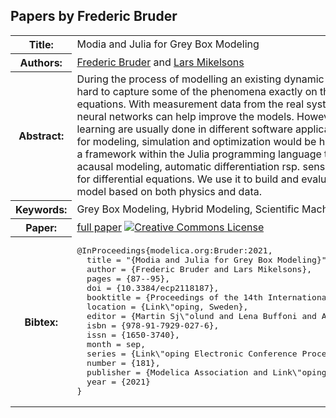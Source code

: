## Papers by Frederic Bruder
<table><tr><th>Title:</th>
<td>Modia and Julia for Grey Box Modeling</td>
</tr>
<tr><th>Authors:</th>
<td>
<a href="/proceedings/authors/FredericBruder">Frederic Bruder</a> and <a href="/proceedings/authors/LarsMikelsons">Lars Mikelsons</a></td>
</tr>
<tr><th>Abstract:</th>
<td>During the process of modelling an existing dynamic physical system, it may be hard to capture some of the phenomena exactly on the basis of only textbook-equations. With measurement data from the real system, approximators like artificial neural networks can help improve the models. However, simulation and machine learning are usually done in different software applications. A unified environment for modeling, simulation and optimization would be highly valuable.
We here present a framework within the Julia programming language that encompasses tools for acausal modeling, automatic differentiation rsp. sensitivity analysis involving solvers for differential equations.
We use it to build and evaluate an easily interpretable model based on both physics and data.</td></tr>
<tr><th>Keywords:</th>
<td>Grey Box Modeling, Hybrid Modeling, Scientific Machine Learning, Modia, Julia</td></tr>
<tr><th>Paper:</th>
<td><a href="https://doi.org/10.3384/ecp2118187">full paper</a> <a rel="license" href="http://creativecommons.org/licenses/by/4.0/"><img alt="Creative Commons License" style="border-width:0" src="https://i.creativecommons.org/l/by/4.0/80x15.png" /></a></td>
</tr>
<tr><th>Bibtex:</th>
<td><pre>
@InProceedings{modelica.org:Bruder:2021,
  title = &quot;{Modia and Julia for Grey Box Modeling}&quot;,
  author = {Frederic Bruder and Lars Mikelsons},
  pages = {87--95},
  doi = {10.3384/ecp2118187},
  booktitle = {Proceedings of the 14th International Modelica Conference},
  location = {Link\&quot;oping, Sweden},
  editor = {Martin Sj\&quot;olund and Lena Buffoni and Adrian Pop and Lennart Ochel},
  isbn = {978-91-7929-027-6},
  issn = {1650-3740},
  month = sep,
  series = {Link\&quot;oping Electronic Conference Proceedings},
  number = {181},
  publisher = {Modelica Association and Link\&quot;oping University Electronic Press},
  year = {2021}
}
</pre></td></tr>
</table><br>
